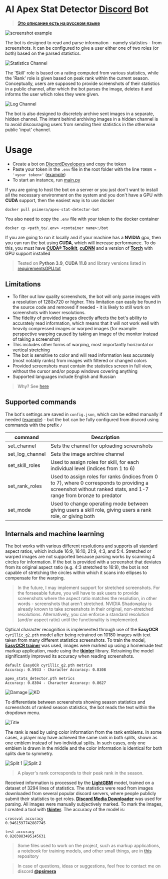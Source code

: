 # AI Apex Stat Detector <a href="https://discordapp.com/" target="_blank">Discord</a> Bot

> <a href="README-RU.MD" target="_blank">**Это описание есть на русском языке**</a>

![screenshot example](images/effect.png)

The bot is designed to read and parse information - namely statistics - from screenshots. It can be configured to give a user either one of two roles (or both) based on the parsed statistics.

![Statistics Channel](images/stat_channel.png)

The 'Skill' role is based on a rating computed from various statistics, while the 'Rank' role is given based on peak rank within the current season. Conceptually, users are supposed to provide screenshots of their statistics in a public channel, after which the bot parses the image, deletes it and informs the user which roles they were given.

![Log Channel](images/log_channel.png)

The bot is also designed to discretely archive sent images in a separate, hidden channel. The intent behind archiving images in a hidden channel is to avoid discouraging users from sending their statistics in the otherwise public 'input' channel.

# Usage

- Create a bot on <a href="https://discordapp.com/developers/applications/" target="_blank">DiscordDevelopers</a> and copy the token
- Paste your token in the `.env` file in the root folder with the line `TOKEN = '<your token>'` (<a href=".env.example" target="_blank">example</a>)
- To start an instance, run <a href="main.py" target="_blank">main.py</a>

If you are going to host the bot on a server or you just don't want to install all the necessary environment on the system and you don't have a GPU with **CUDA** support, then the easiest way is to use docker

`docker pull psimera/apex-stat-detector-bot`

You also need to copy the `.env` file with your token to the docker container 

`docker cp <path_to/.env> <container name>:/bot`

If you are going to run it locally and if your machine has a **NVIDIA** gpu, then you can run the bot using **CUDA**, which will increase performance. To do this, you must have <a href="https://developer.nvidia.com/cuda-toolkit" target="_blank">**CUDA® Toolkit**</a>, <a href="https://developer.nvidia.com/cudnn" target="_blank">**cuDNN**</a> and a version of <a href="https://pytorch.org/get-started/locally/" target="_blank">**Torch**</a> with GPU support installed

> Tested on **Python 3.9**, **CUDA 11.8** and library versions listed in <a href="requirementsGPU.txt" target="_blank">requirementsGPU.txt</a>


## Limitations

- To filter out low quality screenshots, the bot will only parse images with a resolution of 1280x720 or higher. This limitation can easily be found in the source code and removed if needed - it is likely to still work on screenshots with lower resolutions.
- The fidelity of provided images directly affects the bot's ability to accurately read information, which means that it will not work well with heavily compressed images or warped images (for example: perspective warping caused by taking an image of the monitor instead of taking a screenshot)
- This includes other forms of warping, most importantly horizontal or vertical stretching
- The bot is sensitive to color and will read information less accurately (most notably ranks) from images with filtered or changed colors
- Provided screenshots must contain the statistics screen in full view, without the cursor and/or popup windows covering anything
- Supported languages include English and Russian

> Why? See <a href="https://github.com/PSImera/AI-Apex-Stat-Detector-Discord-Bot?tab=readme-ov-file#Internals-and-machine-learning" target="_blank">here</a>

## Supported commands
The bot's settings are saved in `config.json`, which can be edited manually if needed (<a href="config_example.json" target="_blank">example</a>) - but the bot can be fully configured from discord using commands with the prefix `/`

| command | Description |
|---------- |--------------------------------|
| set_channel | Sets the channel for uploading screenshots |
| set_log_channel | Sets the image archive channel |
| set_skill_roles | Used to assign roles for skill, for each individual level (indices from 1 to 6) |
| set_rank_roles | Used to assign roles for ranks (indices from 0 to 7), where 0 corresponds to providing a screenshot without ranked stats, and 1-7 range from bronze to predator |
| set_mode | Used to change operating mode between giving users a skill role, giving users a rank role, or giving both |

## Internals and machine learning

The bot works with various different resolutions and supports all standard aspect ratios, which include 16:9, 16:10, 21:9, 4:3, and 5:4. Stretched or warped images are not supported because parsing works by scanning 4 circles for information. If the bot is provided with a screenshot that deviates from its original aspect ratio (e.g. 4:3 stretched to 16:9), the bot is not capable of stretching the circles within which it scans into ellipses to compensate for the warping.
> In the future, I may implement support for stretched screenshots. For the forseeable future, you will have to ask users to provide screenshots where the aspect ratio matches the resolution, in other words - screenshots that aren't stretched. NVIDIA Shadowplay is already known to take screenshots in their original, non-stretched resolutions. Alternatively, you can enforce a standard resolution (and/or aspect ratio) until the functionality is implemented.

Optical character recognition is implemented through use of the **EasyOCR** ​​`cyrillic_g2.pth` model after being retrained on 10180 images with text taken from many different statistics screenshots.
To train the model, <a href="https://github.com/JaidedAI/EasyOCR" target="_blank">**EasyOCR trainer**</a> was used, images were marked up using a homemade text markup application, made using the <a href="https://docs.python.org/3/library/tkinter.html" target="_blank">**tkinter**</a> library. Retraining the model significantly improved its accuracy when reading screenshots.

```
default EasyOCR cyrillic_g2.pth metrics
Accuracy: 0.5933 - Character Accuracy: 0.8308

apex_stats_detector.pth metrics
Accuracy: 0.8304 - Character Accuracy: 0.8627
```
![Damage](images/damage-annot.png)
![KD](images/kd-annot.png)

To differentiate between screenshots showing season statistics and screenshots of ranked season statistics, the bot reads the text within the dropdown menu.

![Title](images/title-annot.png)

The rank is read by using color information from the rank emblems. In some cases, a player may have achieved the same rank in both splits, shown as one emblem instead of two individual splits. In such cases, only one emblem is drawn in the middle and the color information is identical for both splits due to symmetry.

![Split 1](images/split_1.png)
![Split 2](images/split_2.png)

> A player's rank corresponds to their peak rank in the season.

Received information is processed by the <a href="https://lightgbm.readthedocs.io/en/stable/" target="_blank">**LightGBM**</a> model, trained on a dataset of 3294 lines of statistics. The statistics were read from images downloaded from several popular discord servers, where people publicly submit their statistics to get roles. <a href="https://github.com/gageirwin/Discord-Media-Downloader" target="_blank">**Discord Media Downloader**</a> was used for parsing. All images were manually subjectively marked. To mark the images, I created a tool with <a href="https://docs.python.org/3/library/tkinter.html" target="_blank">**tkinter**</a>. The accuracy of the model is:
```
crossval accuracy
0.9461597742887745

test accuracy
0.8203883495145631
```

> Some files used to work on the project, such as markup applications, a notebook for training models, and other small things, are in <a href="https://github.com/PSImera/Tools_for_work_with_datasets" target="_blank">this</a> repository

> In case of questions, ideas or suggestions, feel free to contact me on discord <a href="https://discord.com/users/237271541040021505" target="_blank">**@psimera**</a>